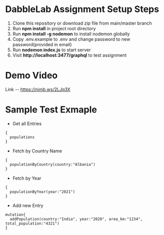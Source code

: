 DabbleLab Assignment Setup Steps
===============================
1. Clone this repository or download zip file from main/master branch
2. Run **npm install** in project root directory
3. Run **npm install -g nodemon** to install nodemon globally
4. Copy .env.example to .env and change password to new password(provided in email)
5. Run **nodemon index.js** to start server
6. Visit **http://localhost:3477/graphql** to test assignment

Demo Video
===============================
Link -- https://nimb.ws/2LJq3X

Sample Test Exmaple
===============================
- Get all Entries
```
{
  populations
}
```
- Fetch by Country Name
```
{
  populationByCountry(country:"Albania")
}
```
- Fetch by Year
```
{
  populationByYear(year:"2021")
}
```
- Add new Entry
```
mutation{
  addPopulation(country:"India", year:"2020", area_km:"1234", total_population:"4321")
}
```